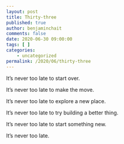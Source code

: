 ```yaml
---
layout: post
title: Thirty-three
published: true
author: benjaminchait
comments: false
date: 2020-06-30 09:00:00
tags: [ ]
categories:
    - uncategorized
permalink: /2020/06/thirty-three
---
```

It’s never too late to start over.

It’s never too late to make the move.

It’s never too late to explore a new place.

It’s never too late to try building a better thing.

It’s never too late to start something new.

It’s never too late.
